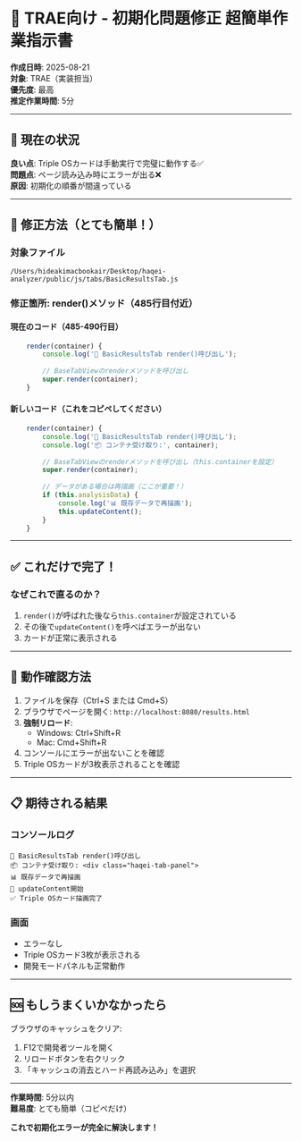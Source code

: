 # 🔧 TRAE向け - 初期化問題修正 超簡単作業指示書

**作成日時**: 2025-08-21  
**対象**: TRAE（実装担当）  
**優先度**: 最高  
**推定作業時間**: 5分  

---

## 📌 現在の状況

**良い点**: Triple OSカードは手動実行で完璧に動作する✅  
**問題点**: ページ読み込み時にエラーが出る❌  
**原因**: 初期化の順番が間違っている

---

## 🎯 修正方法（とても簡単！）

### 対象ファイル
```
/Users/hideakimacbookair/Desktop/haqei-analyzer/public/js/tabs/BasicResultsTab.js
```

### 修正箇所: render()メソッド（485行目付近）

#### 現在のコード（485-490行目）
```javascript
    render(container) {
        console.log('🎨 BasicResultsTab render()呼び出し');
        
        // BaseTabViewのrenderメソッドを呼び出し
        super.render(container);
    }
```

#### 新しいコード（これをコピペしてください）
```javascript
    render(container) {
        console.log('🎨 BasicResultsTab render()呼び出し');
        console.log('📦 コンテナ受け取り:', container);
        
        // BaseTabViewのrenderメソッドを呼び出し（this.containerを設定）
        super.render(container);
        
        // データがある場合は再描画（ここが重要！）
        if (this.analysisData) {
            console.log('📊 既存データで再描画');
            this.updateContent();
        }
    }
```

---

## ✅ これだけで完了！

### なぜこれで直るのか？
1. `render()`が呼ばれた後なら`this.container`が設定されている
2. その後で`updateContent()`を呼べばエラーが出ない
3. カードが正常に表示される

---

## 🧪 動作確認方法

1. ファイルを保存（Ctrl+S または Cmd+S）
2. ブラウザでページを開く: `http://localhost:8080/results.html`
3. **強制リロード**:
   - Windows: Ctrl+Shift+R
   - Mac: Cmd+Shift+R
4. コンソールにエラーが出ないことを確認
5. Triple OSカードが3枚表示されることを確認

---

## 📋 期待される結果

### コンソールログ
```
🎨 BasicResultsTab render()呼び出し
📦 コンテナ受け取り: <div class="haqei-tab-panel">
📊 既存データで再描画
🔄 updateContent開始
✅ Triple OSカード描画完了
```

### 画面
- エラーなし
- Triple OSカード3枚が表示される
- 開発モードパネルも正常動作

---

## 🆘 もしうまくいかなかったら

ブラウザのキャッシュをクリア:
1. F12で開発者ツールを開く
2. リロードボタンを右クリック
3. 「キャッシュの消去とハード再読み込み」を選択

---

**作業時間**: 5分以内  
**難易度**: とても簡単（コピペだけ）  

**これで初期化エラーが完全に解決します！**